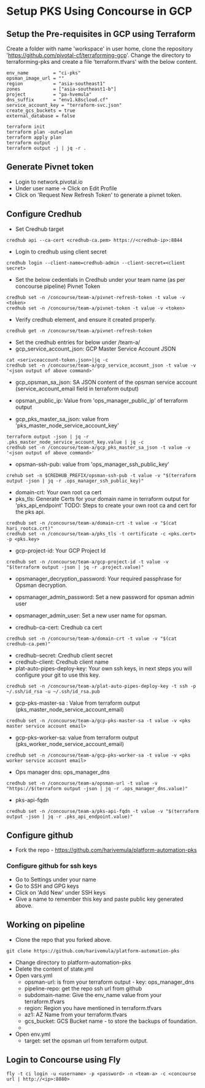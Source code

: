 # Setup PKS Using Concourse in GCP
## Setup the Pre-requisites in GCP using Terraform
Create a folder with name 'workspace' in user home, clone the repository 'https://github.com/pivotal-cf/terraforming-gcp'.
Change the directory to terraforming-pks and create a file 'terraform.tfvars' with the below content.
```
env_name         = "ci-pks"
opsman_image_url = ""
region           = "asia-southeast1"
zones            = ["asia-southeast1-b"]
project          = "pa-hvemula"
dns_suffix       = "env1.k8scloud.cf"
service_account_key = "terraform-svc.json"
create_gcs_buckets = true
external_database = false

```

```
terraform init
terraform plan -out=plan
terraform apply plan
terraform output
terraform output -j | jq -r .
```

## Generate Pivnet token
- Login to network.pivotal.io
- Under user name -> Click on Edit Profile
- Click on 'Request New Refresh Token' to generate a pivnet token.

## Configure Credhub
- Set Credhub target
```
credhub api --ca-cert <credhub-ca.pem> https://<credhub-ip>:8844
```
- Login to credhub using client secret
```
credhub login --client-name=credhub-admin --client-secret=<client secret>

```

- Set the below cedentials in Credhub under your team name (as per concourse pipeline)
Pivnet Token
```
credhub set -n /concourse/team-a/pivnet-refresh-token -t value -v <token>
credhub set -n /concourse/team-a/pivnet-token -t value -v <token>
```
- Verify credhub element, and ensure it created properly.
```
credhub get -n /concourse/team-a/pivnet-refresh-token
```
- Set the credhub entries for below under /team-a/
- gcp_service_account_json: GCP Master Service Account JSON
```
cat <serivceaccount-token.json>|jq -c
credhub set -n /concourse/team-a/gcp_service_account_json -t value -v '<json output of above command>'
```
- gcp_opsman_sa_json: SA JSON content of the opsman service account (service_account_email field in terraform output)

- opsman_public_ip: Value from 'ops_manager_public_ip' of terraform output
- gcp_pks_master_sa_json: value from 'pks_master_node_service_account_key'
```
terraform output -json | jq -r .pks_master_node_service_account_key.value | jq -c
credhub set -n /concourse/team-a/gcp_pks_master_sa_json -t value -v '<json output of above command>'
```
- opsman-ssh-pub: value from 'ops_manager_ssh_public_key'
```
crehub set -n $CREDHUB_PREFIX/opsman-ssh-pub -t value -v "$(terraform output -json | jq -r .ops_manager_ssh_public_key)"
```
- domain-crt: Your own root ca cert
- pks_tls: Generate Certs for your domain name in terraform output for 'pks_api_endpoint'
TODO: Steps to create your own root ca and cert for the pks api.

```
credhub set -n /concourse/team-a/domain-crt -t value -v "$(cat hari_rootca.crt)"
credhub set -n /concourse/team-a/pks_tls -t certificate -c <pks.cert> -p <pks.key>
```
- gcp-project-id: Your GCP Project Id
```
credhub set -n /concourse/team-a/gcp-project-id -t value -v "$(terraform output -json | jq -r .project.value)"
```

- opsmanager_decryption_password: Your required passphrase for Opsman decryption.

- opsmanager_admin_password: Set a new password for opsman admin user
- opsmanager_admin_user: Set a new user name for opsman.
- credhub-ca-cert:  Credhub ca cert

```
credhub set -n /concourse/team-a/domain-crt -t value -v "$(cat credhub-ca.pem)"
```

- credhub-secret: Credhub client secret
- credhub-client: Credhub client name
- plat-auto-pipes-deploy-key: Your own ssh keys, in next steps you will configure your git to use this key.

```
credhub set -n /concourse/team-a/plat-auto-pipes-deploy-key -t ssh -p ~/.ssh/id_rsa -u ~/.ssh/id_rsa.pub
```

- gcp-pks-master-sa : Value from terraform output (pks_master_node_service_account_email)

```
credhub set -n /concourse/team-a/gcp-pks-master-sa -t value -v <pks master service account email>
```

- gcp-pks-worker-sa: value from terraform output (pks_worker_node_service_account_email)

```
credhub set -n /concourse/team-a/gcp-pks-worker-sa -t value -v <pks worker service account email>
```

- Ops manager dns: ops_manager_dns

```
credhub set -n /concourse/team-a/opsman-url -t value -v "https://$(terraform output -json | jq -r .ops_manager_dns.value)"
```

- pks-api-fqdn

```
credhub set -n /concourse/team-a/pks-api-fqdn -t value -v "$(terraform output -json | jq -r .pks_api_endpoint.value)"
```



## Configure github
- Fork the repo - https://github.com/harivemula/platform-automation-pks

### Configure github for ssh keys
- Go to Settings under your name
- Go to SSH and GPG keys
- Click on 'Add New' under SSH keys
- Give a name to remember this key and paste public key generated above.



## Working on pipeline
- Clone the repo that you forked above.

```
git clone https://github.com/harivemula/platform-automation-pks
```
- Change directory to platform-automation-pks
- Delete the content of state.yml
- Open vars.yml
  - opsman-url: is from your terraform output - key: ops_manager_dns
  - pipeline-repo: get the repo ssh url from github
  - subdomain-name: Give the env_name value from your terraform.tfvars
  - region: Region you have mentioned in terraform.tfvars
  - az1: AZ Name from your terraform.tfvars
  - gcs_bucket: GCS Bucket name - to store the backups of foundation.
  -
- Open env.yml
  - target: set the opsman url from terraform output.



## Login to Concourse using Fly

```
fly -t ci login -u <username> -p <password> -n <team-a> -c <concourse url | http://<ip>:8080>
```

